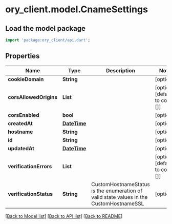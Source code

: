 # ory_client.model.CnameSettings

## Load the model package
```dart
import 'package:ory_client/api.dart';
```

## Properties
Name | Type | Description | Notes
------------ | ------------- | ------------- | -------------
**cookieDomain** | **String** |  | [optional] 
**corsAllowedOrigins** | **List<String>** |  | [optional] [default to const []]
**corsEnabled** | **bool** |  | [optional] 
**createdAt** | [**DateTime**](DateTime.md) |  | [optional] 
**hostname** | **String** |  | [optional] 
**id** | **String** |  | [optional] 
**updatedAt** | [**DateTime**](DateTime.md) |  | [optional] 
**verificationErrors** | **List<String>** |  | [optional] [default to const []]
**verificationStatus** | **String** | CustomHostnameStatus is the enumeration of valid state values in the CustomHostnameSSL | [optional] 

[[Back to Model list]](../README.md#documentation-for-models) [[Back to API list]](../README.md#documentation-for-api-endpoints) [[Back to README]](../README.md)


